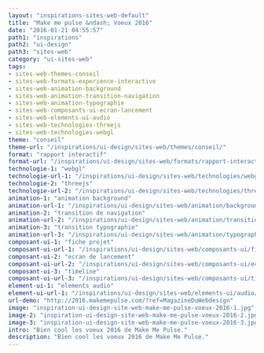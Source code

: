 ```yaml
---
layout: "inspirations-sites-web-default"
title: "Make me pulse &ndash; Voeux 2016"
date: "2016-01-21 04:55:57"
path1: "inspirations"
path2: "ui-design"
path3: "sites-web"
category: "ui-sites-web"
tags:
- sites-web-themes-conseil
- sites-web-formats-experience-interactive
- sites-web-animation-background
- sites-web-animation-transition-navigation
- sites-web-animation-typographie
- sites-web-composants-ui-ecran-lancement
- sites-web-elements-ui-audio
- sites-web-technologies-threejs
- sites-web-technologies-webgl
theme: "conseil"
theme-url: "/inspirations/ui-design/sites-web/themes/conseil/"
format: "rapport interactif"
format-url: "/inspirations/ui-design/sites-web/formats/rapport-interactif/"
technologie-1: "webgl"
technologie-url-1: "/inspirations/ui-design/sites-web/technologies/webgl/"
technologie-2: "threejs"
technologie-url-2: "/inspirations/ui-design/sites-web/technologies/threejs/"
animation-1: "animation background"
animation-url-1: "/inspirations/ui-design/sites-web/animation/background/"
animation-2: "transition de navigation"
animation-url-2: "/inspirations/ui-design/sites-web/animation/transition-navigation/"
animation-3: "transition typographie"
animation-url-3: "/inspirations/ui-design/sites-web/animation/typographie/"
composant-ui-1: "fiche projet"
composant-ui-url-1: "/inspirations/ui-design/sites-web/composants-ui/fiche-projet/"
composant-ui-2: "ecran de lancement"
composant-ui-url-2: "/inspirations/ui-design/sites-web/composants-ui/ecran-lancement/"
composant-ui-3: "timeline"
composant-ui-url-3: "/inspirations/ui-design/sites-web/composants-ui/timeline/"
element-ui-1: "elements audio"
element-ui-url-1: "/inspirations/ui-design/sites-web/elements-ui/audio/"
url-demo: "http://2016.makemepulse.com/?ref=MagazineDuWebdesign"
image: "inspiration-ui-design-site-web-make-me-pulse-voeux-2016-1.jpg"
image-2: "inspiration-ui-design-site-web-make-me-pulse-voeux-2016-2.jpg"
image-3: "inspiration-ui-design-site-web-make-me-pulse-voeux-2016-3.jpg"
intro: "Bien cool les voeux 2016 de Make Me Pulse."
description: "Bien cool les voeux 2016 de Make Me Pulse."
---
```

